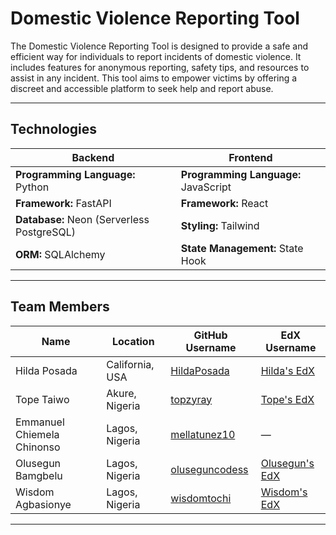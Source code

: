 # **Domestic Violence Reporting Tool**

The Domestic Violence Reporting Tool is designed to provide a safe and efficient way for individuals to report incidents of domestic violence. It includes features for anonymous reporting, safety tips, and resources to assist in any incident. This tool aims to empower victims by offering a discreet and accessible platform to seek help and report abuse.

---

## **Technologies**

| **Backend**                                   | **Frontend**                                |
|-----------------------------------------------|---------------------------------------------|
| **Programming Language:** Python              | **Programming Language:** JavaScript        |
| **Framework:** FastAPI                        | **Framework:** React                        |
| **Database:** Neon (Serverless PostgreSQL)    | **Styling:** Tailwind                       |
| **ORM:** SQLAlchemy                           | **State Management:** State Hook            |

---

## **Team Members**

| **Name**                    | **Location**       | **GitHub Username**                              | **EdX Username**                                  |
|-----------------------------|-------------------|------------------------------------------------|------------------------------------------------|
| Hilda Posada                | California, USA    | [HildaPosada](https://github.com/HildaPosada)    | [Hilda's EdX](https://profile.edx.org/u/hildaecogreen_gmail_com) |
| Tope Taiwo                  | Akure, Nigeria     | [topzyray](https://github.com/topzyray)          | [Tope's EdX](https://profile.edx.org/u/topzyray) |
| Emmanuel Chiemela Chinonso  | Lagos, Nigeria     | [mellatunez10](https://github.com/mellatunez10)  | — |
| Olusegun Bamgbelu           | Lagos, Nigeria     | [oluseguncodess](https://github.com/oluseguncodess) | [Olusegun's EdX](https://profile.edx.org/u/ShegzY_) |
| Wisdom Agbasionye           | Lagos, Nigeria     | [wisdomtochi](https://github.com/wisdomtochi)    | [Wisdom's EdX](https://profile.edx.org/u/wisdom_tochi) |

---
